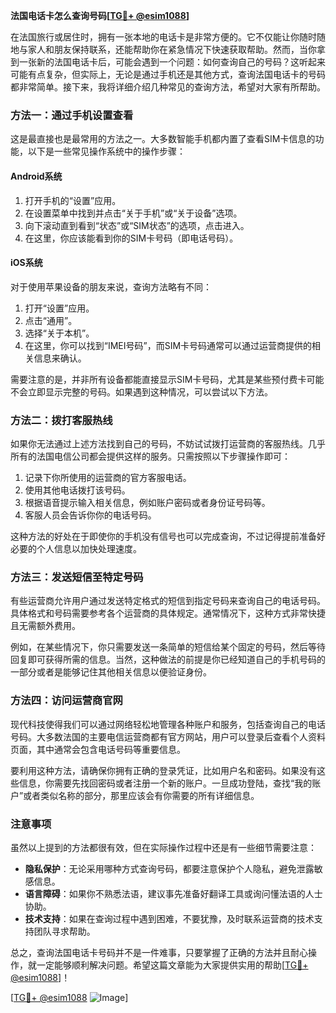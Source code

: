 **法国电话卡怎么查询号码[[TG💪+ @esim1088](https://t.me/s/esim1088)]**

在法国旅行或居住时，拥有一张本地的电话卡是非常方便的。它不仅能让你随时随地与家人和朋友保持联系，还能帮助你在紧急情况下快速获取帮助。然而，当你拿到一张新的法国电话卡后，可能会遇到一个问题：如何查询自己的号码？这听起来可能有点复杂，但实际上，无论是通过手机还是其他方式，查询法国电话卡的号码都非常简单。接下来，我将详细介绍几种常见的查询方法，希望对大家有所帮助。

### 方法一：通过手机设置查看

这是最直接也是最常用的方法之一。大多数智能手机都内置了查看SIM卡信息的功能，以下是一些常见操作系统中的操作步骤：

#### Android系统
1. 打开手机的“设置”应用。
2. 在设置菜单中找到并点击“关于手机”或“关于设备”选项。
3. 向下滚动直到看到“状态”或“SIM状态”的选项，点击进入。
4. 在这里，你应该能看到你的SIM卡号码（即电话号码）。

#### iOS系统
对于使用苹果设备的朋友来说，查询方法略有不同：
1. 打开“设置”应用。
2. 点击“通用”。
3. 选择“关于本机”。
4. 在这里，你可以找到“IMEI号码”，而SIM卡号码通常可以通过运营商提供的相关信息来确认。

需要注意的是，并非所有设备都能直接显示SIM卡号码，尤其是某些预付费卡可能不会立即显示完整的号码。如果遇到这种情况，可以尝试以下方法。

### 方法二：拨打客服热线

如果你无法通过上述方法找到自己的号码，不妨试试拨打运营商的客服热线。几乎所有的法国电信公司都会提供这样的服务。只需按照以下步骤操作即可：

1. 记录下你所使用的运营商的官方客服电话。
2. 使用其他电话拨打该号码。
3. 根据语音提示输入相关信息，例如账户密码或者身份证号码等。
4. 客服人员会告诉你你的电话号码。

这种方法的好处在于即使你的手机没有信号也可以完成查询，不过记得提前准备好必要的个人信息以加快处理速度。

### 方法三：发送短信至特定号码

有些运营商允许用户通过发送特定格式的短信到指定号码来查询自己的电话号码。具体格式和号码需要参考各个运营商的具体规定。通常情况下，这种方式非常快捷且无需额外费用。

例如，在某些情况下，你只需要发送一条简单的短信给某个固定的号码，然后等待回复即可获得所需的信息。当然，这种做法的前提是你已经知道自己的手机号码的一部分或者是能够记住其他相关信息以便验证身份。

### 方法四：访问运营商官网

现代科技使得我们可以通过网络轻松地管理各种账户和服务，包括查询自己的电话号码。大多数法国的主要电信运营商都有官方网站，用户可以登录后查看个人资料页面，其中通常会包含电话号码等重要信息。

要利用这种方法，请确保你拥有正确的登录凭证，比如用户名和密码。如果没有这些信息，你需要先找回密码或者注册一个新的账户。一旦成功登陆，查找“我的账户”或者类似名称的部分，那里应该会有你需要的所有详细信息。

### 注意事项

虽然以上提到的方法都很有效，但在实际操作过程中还是有一些细节需要注意：

- **隐私保护**：无论采用哪种方式查询号码，都要注意保护个人隐私，避免泄露敏感信息。
- **语言障碍**：如果你不熟悉法语，建议事先准备好翻译工具或询问懂法语的人士协助。
- **技术支持**：如果在查询过程中遇到困难，不要犹豫，及时联系运营商的技术支持团队寻求帮助。

总之，查询法国电话卡号码并不是一件难事，只要掌握了正确的方法并且耐心操作，就一定能够顺利解决问题。希望这篇文章能为大家提供实用的帮助[[TG💪+ @esim1088](https://t.me/s/esim1088)]！

[[TG💪+ @esim1088](https://t.me/s/esim1088) ![Image](https://i.postimg.cc/4NQfJmqS/Snipaste-2025-05-13-00-14-12.png)]